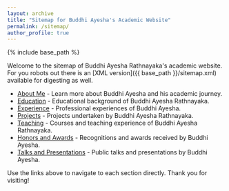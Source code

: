 ```yaml
---
layout: archive
title: "Sitemap for Buddhi Ayesha's Academic Website"
permalink: /sitemap/
author_profile: true
---
```


{% include base_path %}

Welcome to the sitemap of Buddhi Ayesha Rathnayaka's academic website. For you robots out there is an [XML version]({{ base_path }}/sitemap.xml) available for digesting as well.

* [About Me](/) - Learn more about Buddhi Ayesha and his academic journey.
* [Education](/education/) - Educational background of Buddhi Ayesha Rathnayaka.
* [Experience](/experience/) - Professional experiences of Buddhi Ayesha.
* [Projects](/projects/) - Projects undertaken by Buddhi Ayesha Rathnayaka.
* [Teaching](/teaching/) - Courses and teaching experience of Buddhi Ayesha Rathnayaka.
* [Honors and Awards](/awards/) - Recognitions and awards received by Buddhi Ayesha.
* [Talks and Presentations](/talks/) - Public talks and presentations by Buddhi Ayesha.

Use the links above to navigate to each section directly. Thank you for visiting!
